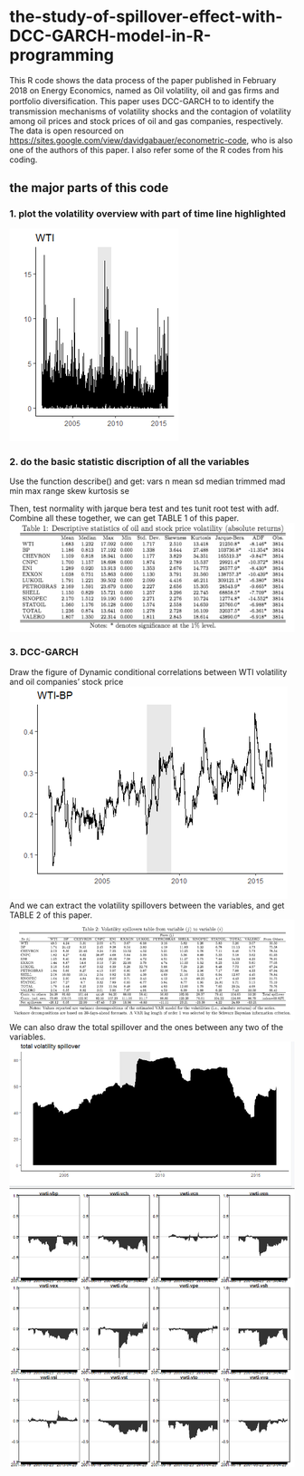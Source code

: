 # the-study-of-spillover-effect-with-DCC-GARCH-model-in-R-programming
This R code shows the data process of the paper published in February 2018 on Energy Economics, named as Oil volatility, oil and gas ﬁrms and portfolio diversiﬁcation. This paper uses DCC-GARCH to to identify the transmission mechanisms of volatility shocks and the contagion of volatility among oil prices and stock prices of oil and gas companies, respectively. The data is open resourced on https://sites.google.com/view/davidgabauer/econometric-code, who is also one of the authors of this paper. I also refer some of the R codes from his coding.
## the major parts of this code
### 1. plot the volatility overview with part of time line highlighted
![image](https://github.com/Deocy/the-study-of-spillover-effect-with-DCC-GARCH-model-in-R-programming/blob/master/WTI%20volatility%20plot.png)
### 2. do the basic statistic discription of all the variables
Use the function describe() and get:
         vars    n mean   sd median trimmed  mad min   max range skew kurtosis   se
         
Then, test normality with jarque bera test and tes tunit root test with adf.
Combine all these together, we can get TABLE 1 of this paper.
![image](https://github.com/Deocy/the-study-of-spillover-effect-with-DCC-GARCH-model-in-R-programming/blob/master/table1.png)
### 3. DCC-GARCH
Draw the figure of  Dynamic conditional correlations between WTI volatility and oil companies’ stock price 
![image](https://github.com/Deocy/the-study-of-spillover-effect-with-DCC-GARCH-model-in-R-programming/blob/master/WTI-BP%20plot.png)
And we can extract the volatility spillovers between the variables, and get TABLE 2 of this paper.
![image](https://github.com/Deocy/the-study-of-spillover-effect-with-DCC-GARCH-model-in-R-programming/blob/master/table2.png)
We can also draw the total spillover and the ones between any two of the variables.
![image](https://github.com/Deocy/the-study-of-spillover-effect-with-DCC-GARCH-model-in-R-programming/blob/master/total%20spillover.png)
![image](https://github.com/Deocy/the-study-of-spillover-effect-with-DCC-GARCH-model-in-R-programming/blob/master/spillover%20overview.png)
